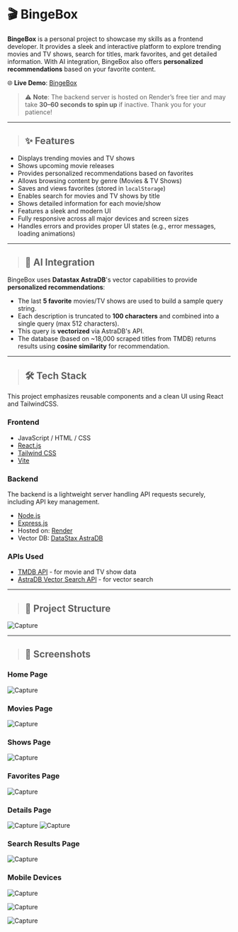 # 🎬 BingeBox

**BingeBox** is a personal project to showcase my skills as a frontend developer. It provides a sleek and interactive platform to explore trending movies and TV shows, search for titles, mark favorites, and get detailed information. With AI integration, BingeBox also offers **personalized recommendations** based on your favorite content.

🌐 **Live Demo**: [BingeBox](https://zhouw9n.github.io/BingeBox/)

> ⚠️ **Note**: The backend server is hosted on Render’s free tier and may take **30–60 seconds to spin up** if inactive. Thank you for your patience!

---

> ## ✨ Features

- Displays trending movies and TV shows
- Shows upcoming movie releases
- Provides personalized recommendations based on favorites
- Allows browsing content by genre (Movies & TV Shows)
- Saves and views favorites (stored in `localStorage`)
- Enables search for movies and TV shows by title
- Shows detailed information for each movie/show
- Features a sleek and modern UI
- Fully responsive across all major devices and screen sizes
- Handles errors and provides proper UI states (e.g., error messages, loading animations)

---

> ## 🤖 AI Integration

BingeBox uses **Datastax AstraDB**'s vector capabilities to provide **personalized recommendations**:

- The last **5 favorite** movies/TV shows are used to build a sample query string.
- Each description is truncated to **100 characters** and combined into a single query (max 512 characters).
- This query is **vectorized** via AstraDB's API.
- The database (based on ~18,000 scraped titles from TMDB) returns results using **cosine similarity** for recommendation.

---

> ## 🛠️ Tech Stack

This project emphasizes reusable components and a clean UI using React and TailwindCSS.

### Frontend

- JavaScript / HTML / CSS
- [React.js](https://reactjs.org/)
- [Tailwind CSS](https://tailwindcss.com/)
- [Vite](https://vitejs.dev/)

### Backend

The backend is a lightweight server handling API requests securely, including API key management.

- [Node.js](https://nodejs.org/)
- [Express.js](https://expressjs.com/)
- Hosted on: [Render](https://render.com/)
- Vector DB: [DataStax AstraDB](https://www.datastax.com/astra)

### APIs Used

- [TMDB API](https://www.themoviedb.org/documentation/api) - for movie and TV show data
- [AstraDB Vector Search API](https://docs.datastax.com/en/astra/) - for vector search

---

> ## 📁 Project Structure

![Capture](https://github.com/user-attachments/assets/b90a4766-81fd-4311-b356-08bdb61df1d4)

---

> ## 📸 Screenshots

### Home Page

![Capture](https://github.com/user-attachments/assets/62d42f34-6a03-4ce2-8e25-0ec4774d2aa6)

### Movies Page

![Capture](https://github.com/user-attachments/assets/ac3dd538-7b51-4f4a-804c-1a9cf609e296)

### Shows Page

![Capture](https://github.com/user-attachments/assets/4e474a3e-16ea-4d88-b4b8-d2c4fc379778)

### Favorites Page

![Capture](https://github.com/user-attachments/assets/2205834a-5007-464e-82ba-70fcd11cd9e3)

### Details Page

![Capture](https://github.com/user-attachments/assets/529210ff-bbac-4ae0-b51f-7e79e41a3230)
![Capture](https://github.com/user-attachments/assets/dd6167eb-aa31-4d9b-9d83-01da0b51ca61)

### Search Results Page

![Capture](https://github.com/user-attachments/assets/808bf8e1-12a6-47e6-abcc-3c87149cd944)

### Mobile Devices
![Capture](https://github.com/user-attachments/assets/2b09484b-3b93-4155-8329-f1acc0317e41)

![Capture](https://github.com/user-attachments/assets/57898648-36c7-4298-a05c-e7fcd375d1ce)

![Capture](https://github.com/user-attachments/assets/20f59303-4f52-421d-86f1-ddcde0d9a82a)
